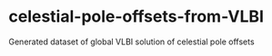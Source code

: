 # celestial-pole-offsets-from-VLBI
Generated dataset of global VLBI solution of celestial pole offsets
